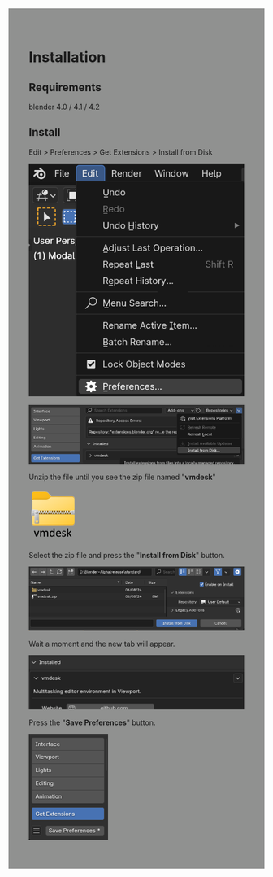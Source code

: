 <div style="background-color: #909190; padding: 40px;">

# **Installation**

## Requirements

blender 4.0 / 4.1 / 4.2

## Install

Edit > Preferences > Get Extensions > Install from Disk

![](./img/install_0.png)

![](./img/install_1.png)

Unzip the file until you see the zip file named "**vmdesk**"

![](./img/install_2.png)

Select the zip file and press the "**Install from Disk**" button.

![](./img/install_3.png)

Wait a moment and the new tab will appear.

![](./img/install_4.png)

Press the "**Save Preferences**" button.

![](./img/install_5.png)
